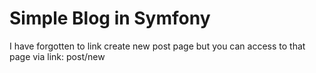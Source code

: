 # Simple Blog in Symfony

I have forgotten to link create new post page but you can access to that page via link: post/new
